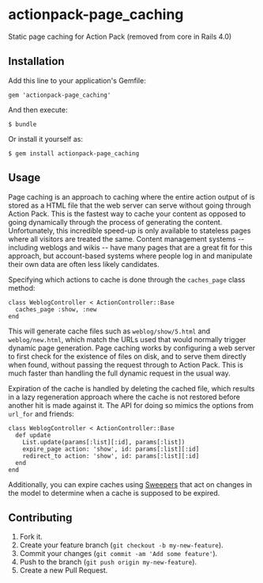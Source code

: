 actionpack-page_caching
=======================

Static page caching for Action Pack (removed from core in Rails 4.0)

Installation
------------

Add this line to your application's Gemfile:

    gem 'actionpack-page_caching'

And then execute:

    $ bundle

Or install it yourself as:

    $ gem install actionpack-page_caching

Usage
-----

Page caching is an approach to caching where the entire action output of is
stored as a HTML file that the web server can serve without going through
Action Pack. This is the fastest way to cache your content as opposed to going
dynamically through the process of generating the content. Unfortunately, this
incredible speed-up is only available to stateless pages where all visitors are
treated the same. Content management systems -- including weblogs and wikis --
have many pages that are a great fit for this approach, but account-based systems
where people log in and manipulate their own data are often less likely candidates.

Specifying which actions to cache is done through the `caches_page` class method:

    class WeblogController < ActionController::Base
      caches_page :show, :new
    end

This will generate cache files such as `weblog/show/5.html` and
`weblog/new.html`, which match the URLs used that would normally trigger
dynamic page generation. Page caching works by configuring a web server to first
check for the existence of files on disk, and to serve them directly when found,
without passing the request through to Action Pack. This is much faster than
handling the full dynamic request in the usual way.

Expiration of the cache is handled by deleting the cached file, which results
in a lazy regeneration approach where the cache is not restored before another
hit is made against it. The API for doing so mimics the options from `url_for`
and friends:

    class WeblogController < ActionController::Base
      def update
        List.update(params[:list][:id], params[:list])
        expire_page action: 'show', id: params[:list][:id]
        redirect_to action: 'show', id: params[:list][:id]
      end
    end

Additionally, you can expire caches using [Sweepers](http://edgeapi.rubyonrails.org/classes/ActionController/Caching/Sweeping.html)
that act on changes in the model to determine when a cache is supposed to be expired.

Contributing
------------

1. Fork it.
2. Create your feature branch (`git checkout -b my-new-feature`).
3. Commit your changes (`git commit -am 'Add some feature'`).
4. Push to the branch (`git push origin my-new-feature`).
5. Create a new Pull Request.
